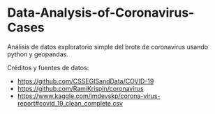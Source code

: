 # Data-Analysis-of-Coronavirus-Cases
Análisis de datos exploratorio simple del brote de coronavirus usando python y geopandas.

Créditos y fuentes de datos:

* https://github.com/CSSEGISandData/COVID-19
* https://github.com/RamiKrispin/coronavirus
* https://www.kaggle.com/imdevskp/corona-virus-report#covid_19_clean_complete.csv
